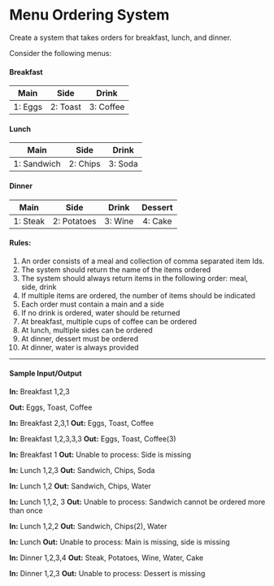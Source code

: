 # Menu Ordering System

Create a system that takes orders for breakfast, lunch, and dinner. 



Consider the following menus:

#### Breakfast
|   Main  |   Side   |   Drink   |
|:-------:|:--------:|:---------:|
| 1: Eggs | 2: Toast | 3: Coffee |

#### Lunch
|     Main    |   Side   |  Drink  |
|:-----------:|:--------:|:-------:|
| 1: Sandwich | 2: Chips | 3: Soda |

#### Dinner
|   Main   |     Side    |  Drink  | Dessert |
|:--------:|:-----------:|:-------:|:-------:|
| 1: Steak | 2: Potatoes | 3: Wine | 4: Cake |

#### Rules:
1. An order consists of a meal and collection of comma separated item Ids.
2. The system should return the name of the items ordered
3. The system should always return items in the following order: meal, side, drink
4. If multiple items are ordered, the number of items should be indicated
5. Each order must contain a main and a side
6. If no drink is ordered, water should be returned
7. At breakfast, multiple cups of coffee can be ordered
8. At lunch, multiple sides can be ordered
9. At dinner, dessert must be ordered
10. At dinner, water is always provided

---
#### Sample Input/Output

**In:** Breakfast 1,2,3

**Out:** Eggs, Toast, Coffee 

**In:** Breakfast 2,3,1
**Out:** Eggs, Toast, Coffee 

**In:** Breakfast 1,2,3,3,3
**Out:** Eggs, Toast, Coffee(3) 

**In:** Breakfast 1
**Out:** Unable to process: Side is missing 

**In:** Lunch 1,2,3
**Out:** Sandwich, Chips, Soda 

**In:** Lunch 1,2
**Out:** Sandwich, Chips, Water

**In:** Lunch 1,1,2, 3
**Out:** Unable to process: Sandwich cannot be ordered more than once

**In:** Lunch 1,2,2
**Out:** Sandwich, Chips(2), Water

**In:** Lunch
**Out:** Unable to process: Main is missing, side is missing

**In:** Dinner 1,2,3,4
**Out:** Steak, Potatoes, Wine, Water, Cake

**In:** Dinner 1,2,3
**Out:** Unable to process: Dessert is missing